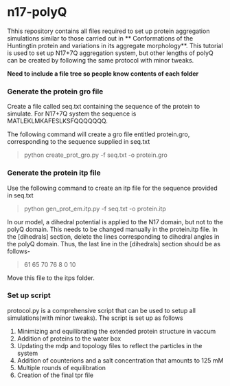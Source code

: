 # n17-polyQ


Thhis repository contains all files required to set up protein aggregation simulations similar to those carried out in  ** Conformations of the Huntingtin protein and variations in its aggregate morphology**. This tutorial is used to set up N17+7Q aggregation system, but other lengths of polyQ can be created by following the same protocol with minor tweaks. 

**Need to include a file tree so people know contents of each folder**

### Generate the protein gro file 
Create a file called seq.txt containing the sequence of the protein to simulate. For N17+7Q system the sequence is MATLEKLMKAFESLKSFQQQQQQQ.

The following command will create a gro file entitled protein.gro, corresponding to the sequence supplied in seq.txt
> python create_prot_gro.py -f seq.txt -o protein.gro

### Generate the protein itp file

Use the following command to create an itp file for the sequence provided in seq.txt
> python gen_prot_em.itp.py -f seq.txt -o protein.itp

In our model, a dihedral potential is applied to the N17 domain, but not to the polyQ domain. This needs to be changed manually in the protein.itp file. In the [dihedrals] section, delete the lines corresponding to dihedral angles in the polyQ domain. Thus, the last line in the [dihedrals] section should be as follows-
> 61              65              70              76              8                 0      10

Move this file to the itps folder.

### Set up script

protocol.py is a comprehensive script that can be used to setup all simulations(with minor tweaks). The script is set up as follows

1. Minimizing and equilibrating the extended protein structure in vaccum
2. Addition of proteins to the water box
3. Updating the mdp and topology files to reflect the particles in the system 
4. Addition of counterions and a salt concentration that amounts to 125 mM
5. Multiple rounds of equilibration
6. Creation of the final tpr file



